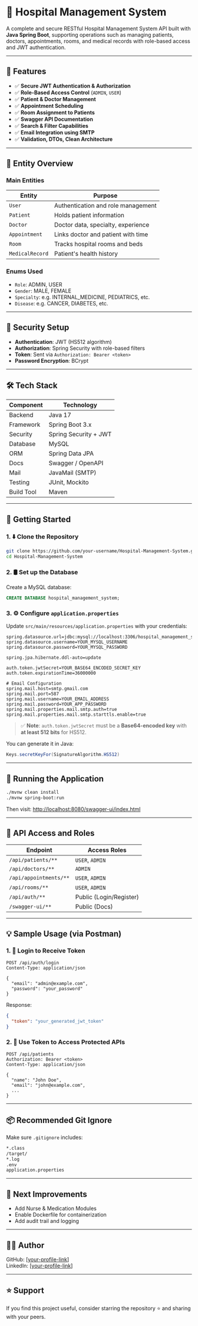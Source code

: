 # 🏥 Hospital Management System

A complete and secure RESTful Hospital Management System API built with **Java Spring Boot**, supporting operations such as managing patients, doctors, appointments, rooms, and medical records with role-based access and JWT authentication.

---

## 📌 Features

- ✅ **Secure JWT Authentication & Authorization**
- ✅ **Role-Based Access Control** (`ADMIN`, `USER`)
- ✅ **Patient & Doctor Management**
- ✅ **Appointment Scheduling**
- ✅ **Room Assignment to Patients**
- ✅ **Swagger API Documentation**
- ✅ **Search & Filter Capabilities**
- ✅ **Email Integration using SMTP**
- ✅ **Validation, DTOs, Clean Architecture**

---

## 🧱 Entity Overview

### Main Entities

| Entity          | Purpose                            |
|-----------------|-------------------------------------|
| `User`          | Authentication and role management |
| `Patient`       | Holds patient information          |
| `Doctor`        | Doctor data, specialty, experience |
| `Appointment`   | Links doctor and patient with time |
| `Room`          | Tracks hospital rooms and beds     |
| `MedicalRecord` | Patient's health history           |

### Enums Used

- `Role`: ADMIN, USER  
- `Gender`: MALE, FEMALE  
- `Specialty`: e.g. INTERNAL_MEDICINE, PEDIATRICS, etc.  
- `Disease`: e.g. CANCER, DIABETES, etc.

---

## 🔐 Security Setup

- **Authentication**: JWT (HS512 algorithm)
- **Authorization**: Spring Security with role-based filters
- **Token**: Sent via `Authorization: Bearer <token>`
- **Password Encryption**: BCrypt

---

## 🛠 Tech Stack

| Component    | Technology           |
|--------------|----------------------|
| Backend      | Java 17              |
| Framework    | Spring Boot 3.x      |
| Security     | Spring Security + JWT|
| Database     | MySQL                |
| ORM          | Spring Data JPA      |
| Docs         | Swagger / OpenAPI    |
| Mail         | JavaMail (SMTP)      |
| Testing      | JUnit, Mockito       |
| Build Tool   | Maven                |

---

## 🚀 Getting Started

### 1. ⬇️ Clone the Repository

```bash
git clone https://github.com/your-username/Hospital-Management-System.git
cd Hospital-Management-System
```

### 2. 🛢️ Set up the Database

Create a MySQL database:

```sql
CREATE DATABASE hospital_management_system;
```

### 3. ⚙️ Configure `application.properties`

Update `src/main/resources/application.properties` with your credentials:

```properties
spring.datasource.url=jdbc:mysql://localhost:3306/hospital_management_system
spring.datasource.username=YOUR_MYSQL_USERNAME
spring.datasource.password=YOUR_MYSQL_PASSWORD

spring.jpa.hibernate.ddl-auto=update

auth.token.jwtSecret=YOUR_BASE64_ENCODED_SECRET_KEY
auth.token.expirationTime=36000000

# Email Configuration
spring.mail.host=smtp.gmail.com
spring.mail.port=587
spring.mail.username=YOUR_EMAIL_ADDRESS
spring.mail.password=YOUR_APP_PASSWORD
spring.mail.properties.mail.smtp.auth=true
spring.mail.properties.mail.smtp.starttls.enable=true
```

> ✅ **Note**: `auth.token.jwtSecret` must be a **Base64-encoded key** with **at least 512 bits** for HS512.

You can generate it in Java:
```java
Keys.secretKeyFor(SignatureAlgorithm.HS512)
```

---

## 🧪 Running the Application

```bash
./mvnw clean install
./mvnw spring-boot:run
```

Then visit: [http://localhost:8080/swagger-ui/index.html](http://localhost:8080/swagger-ui/index.html)

---

## 📒 API Access and Roles

| Endpoint                  | Access Roles         |
|---------------------------|----------------------|
| `/api/patients/**`        | `USER`, `ADMIN`      |
| `/api/doctors/**`         | `ADMIN`              |
| `/api/appointments/**`    | `USER`, `ADMIN`      |
| `/api/rooms/**`           | `USER`, `ADMIN`      |
| `/api/auth/**`            | Public (Login/Register) |
| `/swagger-ui/**`          | Public (Docs)        |

---

## 💡 Sample Usage (via Postman)

### 1. 🔐 Login to Receive Token

```http
POST /api/auth/login
Content-Type: application/json

{
  "email": "admin@example.com",
  "password": "your_password"
}
```

Response:
```json
{
  "token": "your_generated_jwt_token"
}
```

### 2. 🔄 Use Token to Access Protected APIs

```http
POST /api/patients
Authorization: Bearer <token>
Content-Type: application/json

{
  "name": "John Doe",
  "email": "john@example.com",
  ...
}
```

---

## 📦 Recommended Git Ignore

Make sure `.gitignore` includes:

```bash
*.class
/target/
*.log
.env
application.properties
```

---

## 📌 Next Improvements

- Add Nurse & Medication Modules  
- Enable Dockerfile for containerization  
- Add audit trail and logging  

---

## 👨‍💻 Author

GitHub: [[your-profile-link](https://github.com/Seif-Elsokary)]  
LinkedIn: [[your-profile-link](https://www.linkedin.com/in/seif-elsokary-350233256/)]  

---

## ⭐️ Support

If you find this project useful, consider starring the repository ⭐ and sharing with your peers.
